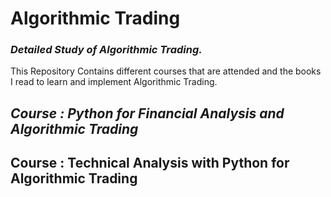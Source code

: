 # **Algorithmic Trading**
### *Detailed Study of Algorithmic Trading.*
This Repository Contains different courses that are attended and the books I read to learn and implement Algorithmic Trading.

## ***Course : Python for Financial Analysis and Algorithmic Trading***

## Course : Technical Analysis with Python for Algorithmic Trading


